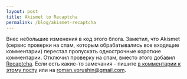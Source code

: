 ```yaml
---
layout: post
title: Akismet to Recaptcha
permalink: /blog/akismet-recaptcha
---
```

Внес небольшие изменения в код этого блога. Заметил, что Akismet (сервис проверки на спам, которым обрабатывались все входящие комментарии) перестал пропускать однострочные короткие комментарии. Отключил проверку на спам, вместо этого добавил [Recaptcha](http://www.google.com/recaptcha). Если есть какие-то замечания - пишите [в комментарии к этому посту](/blog/49-akismet-recaptcha/#add_comment) или на <roman.vorushin@gmail.com>.